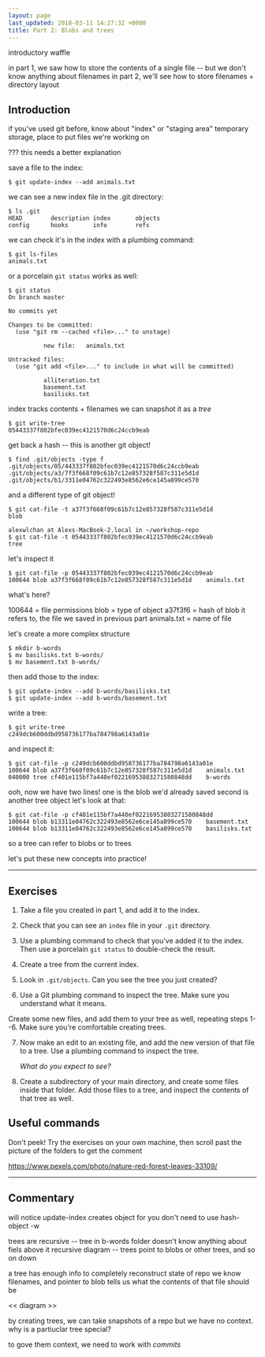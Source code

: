 ```yaml
---
layout: page
last_updated: 2018-03-11 14:27:32 +0000
title: Part 2: Blobs and trees
---
```


introductory waffle

in part 1, we saw how to store the contents of a single file -- but we don't know anything about filenames
in part 2, we'll see how to store filenames + directory layout

## Introduction

if you've used git before, know about "index" or "staging area"
temporary storage, place to put files we're working on

??? this needs a better explanation

save a file to the index:

```console
$ git update-index --add animals.txt
```

we can see a new index file in the .git directory:

```
$ ls .git
HEAD        description index       objects
config      hooks       info        refs
```

we can check it's in the index with a plumbing command:

```
$ git ls-files
animals.txt
```

or a porcelain `git status` works as well:

```console
$ git status
On branch master

No commits yet

Changes to be committed:
  (use "git rm --cached <file>..." to unstage)

	      new file:   animals.txt

Untracked files:
  (use "git add <file>..." to include in what will be committed)

	      alliteration.txt
	      basement.txt
	      basilisks.txt

```

index tracks contents + filenames
we can snapshot it as a *tree*

```console
$ git write-tree
05443337f802bfec039ec4121570d6c24ccb9eab
```

get back a hash -- this is another git object!

```console
$ find .git/objects -type f
.git/objects/05/443337f802bfec039ec4121570d6c24ccb9eab
.git/objects/a3/7f3f668f09c61b7c12e857328f587c311e5d1d
.git/objects/b1/3311e04762c322493e8562e6ce145a899ce570
```

and a different type of git object!

```
$ git cat-file -t a37f3f668f09c61b7c12e857328f587c311e5d1d
blob

alexwlchan at Alexs-MacBook-2.local in ~/workshop-repo
$ git cat-file -t 05443337f802bfec039ec4121570d6c24ccb9eab
tree
```

let's inspect it

```
$ git cat-file -p 05443337f802bfec039ec4121570d6c24ccb9eab
100644 blob a37f3f668f09c61b7c12e857328f587c311e5d1d	animals.txt
```

what's here?

100644 = file permissions
blob = type of object
a37f3f6 = hash of blob it refers to, the file we saved in previous part
animals.txt = name of file

let's create a more complex structure

```
$ mkdir b-words
$ mv basilisks.txt b-words/
$ mv basement.txt b-words/
```

then add those to the index:

```
$ git update-index --add b-words/basilisks.txt
$ git update-index --add b-words/basement.txt
```

write a tree:

```
$ git write-tree
c249dcb600ddbd958736177ba784798a6143a01e
```

and inspect it:

```
$ git cat-file -p c249dcb600ddbd958736177ba784798a6143a01e
100644 blob a37f3f668f09c61b7c12e857328f587c311e5d1d	animals.txt
040000 tree cf401e115bf7a440ef02216953803271580848dd	b-words
```

ooh, now we have two lines!
one is the blob we'd already saved
second is another tree object
let's look at that:

```
$ git cat-file -p cf401e115bf7a440ef02216953803271580848dd
100644 blob b13311e04762c322493e8562e6ce145a899ce570	basement.txt
100644 blob b13311e04762c322493e8562e6ce145a899ce570	basilisks.txt
```

so a tree can refer to blobs or to trees

let's put these new concepts into practice!

---

## Exercises

1.  Take a file you created in part 1, and add it to the index.

2.  Check that you can see an `index` file in your `.git` directory.

3.  Use a plumbing command to check that you've added it to the index.
    Then use a porcelain `git status` to double-check the result.

4.  Create a tree from the current index.

5.  Look in `.git/objects`.
    Can you see the tree you just created?

6.  Use a Git plumbing command to inspect the tree.
    Make sure you understand what it means.

Create some new files, and add them to your tree as well, repeating steps 1--6.
Make sure you're comfortable creating trees.

7.  Now make an edit to an existing file, and add the new version of that file to a tree.
    Use a plumbing command to inspect the tree.

    *What do you expect to see?*

8.  Create a subdirectory of your main directory, and create some files inside that folder.
    Add those files to a tree, and inspect the contents of that tree as well.

## Useful commands

Don't peek!
Try the exercises on your own machine, then scroll past the picture of the folders to get the comment

https://www.pexels.com/photo/nature-red-forest-leaves-33109/

---

## Commentary

will notice update-index creates object for you
don't need to use hash-object -w

trees are recursive -- tree in b-words folder doesn't know anything about fiels above it
recursive diagram -- trees point to blobs or other trees, and so on down

a tree has enough info to completely reconstruct state of repo
we know filenames, and pointer to blob tells us what the contents of that file should be

<< diagram >>

by creating trees, we can take snapshots of a repo
but we have no context.
why is a partiuclar tree special?

to gove them context, we need to work with *commits*
